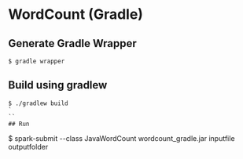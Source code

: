 # WordCount (Gradle)

## Generate Gradle Wrapper

```
$ gradle wrapper
```

## Build using gradlew

```
$ ./gradlew build
`
``
## Run 

```
$ spark-submit --class JavaWordCount  wordcount\_gradle.jar inputfile outputfolder
```
